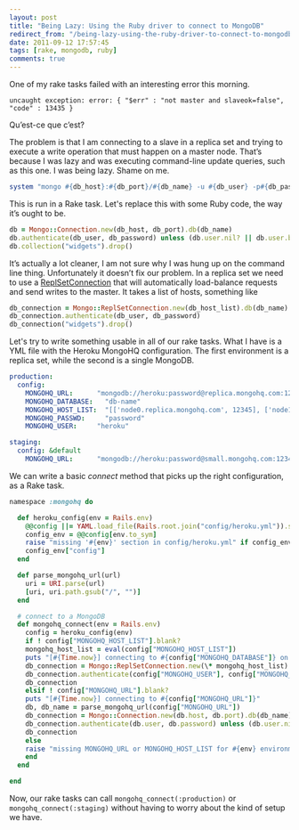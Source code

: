 ```yaml
---
layout: post
title: "Being Lazy: Using the Ruby driver to connect to MongoDB"
redirect_from: "/being-lazy-using-the-ruby-driver-to-connect-to-mongodb/"
date: 2011-09-12 17:57:45
tags: [rake, mongodb, ruby]
comments: true
---
```

One of my rake tasks failed with an interesting error this morning.

```
uncaught exception: error: { "$err" : "not master and slaveok=false", "code" : 13435 }
```

Qu’est-ce que c’est?

The problem is that I am connecting to a slave in a replica set and trying to execute a write operation that must happen on a master node. That’s because I was lazy and was executing command-line update queries, such as this one. I was being lazy. Shame on me.

``` ruby
system "mongo #{db_host}:#{db_port}/#{db_name} -u #{db_user} -p#{db_password} --eval 'db.widgets.drop()'"
```

This is run in a Rake task. Let's replace this with some Ruby code, the way it’s ought to be.

```ruby
db = Mongo::Connection.new(db_host, db_port).db(db_name)
db.authenticate(db_user, db_password) unless (db.user.nil? || db.user.blank?)
db.collection("widgets").drop()
```

It’s actually a lot cleaner, I am not sure why I was hung up on the command line thing. Unfortunately it doesn’t fix our problem. In a replica set we need to use a [ReplSetConnection](http://api.mongodb.org/ruby/current/Mongo/ReplSetConnection.html) that will automatically load-balance requests and send writes to the master. It takes a list of hosts, something like

```ruby
db_connection = Mongo::ReplSetConnection.new(db_host_list).db(db_name)
db_connection.authenticate(db_user, db_password)
db_connection("widgets").drop()
```

Let's try to write something usable in all of our rake tasks. What I have is a YML file with the Heroku MongoHQ configuration. The first environment is a replica set, while the second is a single MongoDB.

```yaml
production:
  config:
    MONGOHQ_URL:      "mongodb://heroku:password@replica.mongohq.com:12345/production-name"
    MONGOHQ_DATABASE:   "db-name"
    MONGOHQ_HOST_LIST:  "[['node0.replica.mongohq.com', 12345], ['node1.replica.mongohq.com', 12345]]"
    MONGOHQ_PASSWD:     "password"
    MONGOHQ_USER:     "heroku"

staging:
  config: &default
    MONGOHQ_URL:      "mongodb://heroku:password@small.mongohq.com:12345/staging-name"
```

We can write a basic _connect_  method that picks up the right configuration, as a Rake task.

```ruby
namespace :mongohq do

  def heroku_config(env = Rails.env)
    @@config ||= YAML.load_file(Rails.root.join("config/heroku.yml")).symbolize_keys
    config_env = @@config[env.to_sym]
    raise "missing '#{env}' section in config/heroku.yml" if config_env.nil?
    config_env["config"]
  end

  def parse_mongohq_url(url)
    uri = URI.parse(url)
    [uri, uri.path.gsub("/", "")]
  end

  # connect to a MongoDB
  def mongohq_connect(env = Rails.env)
    config = heroku_config(env)
    if ! config["MONGOHQ_HOST_LIST"].blank?
    mongohq_host_list = eval(config["MONGOHQ_HOST_LIST"])
    puts "[#{Time.now}] connecting to #{config["MONGOHQ_DATABASE"]} on #{eval(config["MONGOHQ_HOST_LIST"])}"
    db_connection = Mongo::ReplSetConnection.new(\* mongohq_host_list).db(config["MONGOHQ_DATABASE"])
    db_connection.authenticate(config["MONGOHQ_USER"], config["MONGOHQ_PASSWD"])
    db_connection
    elsif ! config["MONGOHQ_URL"].blank?
    puts "[#{Time.now}] connecting to #{config["MONGOHQ_URL"]}"
    db, db_name = parse_mongohq_url(config["MONGOHQ_URL"])
    db_connection = Mongo::Connection.new(db.host, db.port).db(db_name)
    db_connection.authenticate(db.user, db.password) unless (db.user.nil? || db.user.blank?)
    db_connection
    else
    raise "missing MONGOHQ_URL or MONGOHQ_HOST_LIST for #{env} environment"
    end
  end

end
```

Now, our rake tasks can call `mongohq_connect(:production)` or `mongohq_connect(:staging)` without having to worry about the kind of setup we have.
